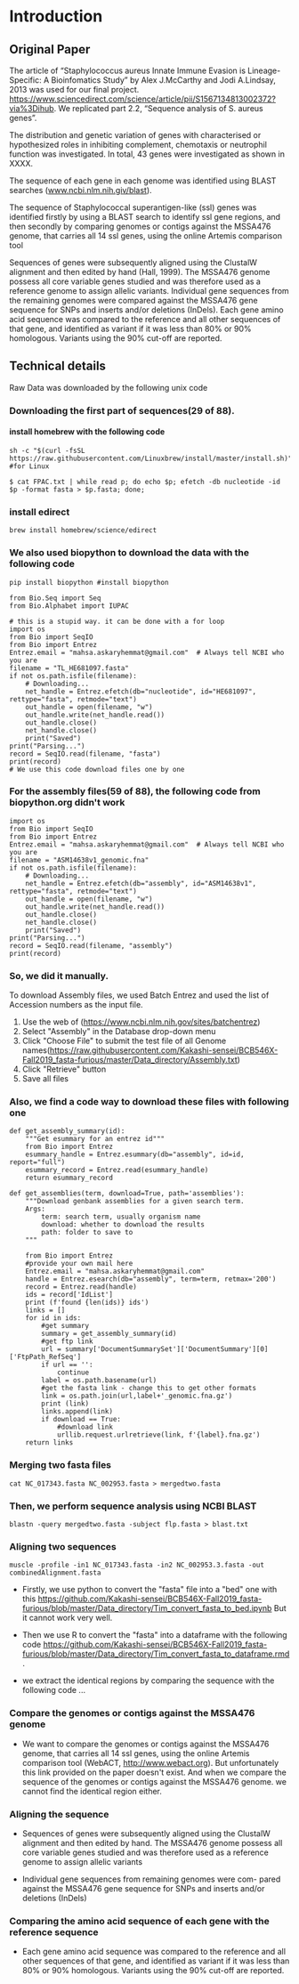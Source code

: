 # Introduction


## Original Paper

The article of “Staphylococcus aureus Innate Immune Evasion is Lineage-Specific: A Bioinfomatics Study” by Alex J.McCarthy and Jodi A.Lindsay, 2013 was used for our final project. https://www.sciencedirect.com/science/article/pii/S1567134813002372?via%3Dihub. We replicated part 2.2, “Sequence analysis of S. aureus genes”.

The distribution and genetic variation of genes with characterised or hypothesized roles in inhibiting complement, chemotaxis or neutrophil function was investigated. In total, 43 genes were investigated as shown in XXXX.

The sequence of each gene in each genome was identified using BLAST searches (www.ncbi.nlm.nih.giv/blast).

The sequence of Staphylococcal superantigen-like (ssl) genes was identified firstly by using a BLAST search to identify ssl gene regions, and then secondly by comparing genomes or contigs against the MSSA476 genome, that carries all 14 ssl genes, using the online Artemis comparison tool

Sequences of genes were subsequently aligned using the ClustalW alignment and then edited by hand (Hall, 1999). The MSSA476 genome possess all core variable genes studied and was therefore used as a reference genome to assign allelic variants. Individual gene sequences from the remaining genomes were compared against the MSSA476 gene sequence for SNPs and inserts and/or deletions (InDels). Each gene amino acid sequence was compared to the reference and all other sequences of that gene, and identified as variant if it was less than 80% or 90% homologous. Variants using the 90% cut-off are reported.

## Technical details

Raw Data was downloaded by the following unix code


### Downloading the first part of sequences(29 of 88). 


#### install homebrew with the following code
```
sh -c "$(curl -fsSL https://raw.githubusercontent.com/Linuxbrew/install/master/install.sh)" #for Linux
```

```
$ cat FPAC.txt | while read p; do echo $p; efetch -db nucleotide -id $p -format fasta > $p.fasta; done;
```
### install edirect

```
brew install homebrew/science/edirect
```


### We also used biopython to download the data with the following code

```
pip install biopython #install biopython
```

```
from Bio.Seq import Seq
from Bio.Alphabet import IUPAC
```



```
# this is a stupid way. it can be done with a for loop
import os
from Bio import SeqIO
from Bio import Entrez
Entrez.email = "mahsa.askaryhemmat@gmail.com"  # Always tell NCBI who you are
filename = "TL_HE681097.fasta"
if not os.path.isfile(filename):
    # Downloading...
    net_handle = Entrez.efetch(db="nucleotide", id="HE681097", rettype="fasta", retmode="text")
    out_handle = open(filename, "w")
    out_handle.write(net_handle.read())
    out_handle.close()
    net_handle.close()
    print("Saved")
print("Parsing...")
record = SeqIO.read(filename, "fasta")
print(record)
# We use this code download files one by one
```

### For the assembly files(59 of 88), the following code from biopython.org didn't work

```
import os
from Bio import SeqIO
from Bio import Entrez
Entrez.email = "mahsa.askaryhemmat@gmail.com"  # Always tell NCBI who you are
filename = "ASM14638v1_genomic.fna"
if not os.path.isfile(filename):
    # Downloading...
    net_handle = Entrez.efetch(db="assembly", id="ASM14638v1", rettype="fasta", retmode="text")
    out_handle = open(filename, "w")
    out_handle.write(net_handle.read())
    out_handle.close()
    net_handle.close()
    print("Saved")
print("Parsing...")
record = SeqIO.read(filename, "assembly")
print(record)
```

### So, we did it manually. 

To download Assembly files, we used Batch Entrez and used the list of Accession numbers as the input file.

1. Use the web of (https://www.ncbi.nlm.nih.gov/sites/batchentrez)
2. Select "Assembly" in the Database drop-down menu
3. Click "Choose File" to submit the test file of all Genome names(https://raw.githubusercontent.com/Kakashi-sensei/BCB546X-Fall2019_fasta-furious/master/Data_directory/Assembly.txt)
4. Click "Retrieve" button
5. Save all files

### Also, we find a code way to download these files with following one

```
def get_assembly_summary(id):
    """Get esummary for an entrez id"""
    from Bio import Entrez
    esummary_handle = Entrez.esummary(db="assembly", id=id, report="full")
    esummary_record = Entrez.read(esummary_handle)
    return esummary_record

def get_assemblies(term, download=True, path='assemblies'):
    """Download genbank assemblies for a given search term.
    Args:
        term: search term, usually organism name
        download: whether to download the results
        path: folder to save to
    """

    from Bio import Entrez
    #provide your own mail here
    Entrez.email = "mahsa.askaryhemmat@gmail.com"
    handle = Entrez.esearch(db="assembly", term=term, retmax='200')
    record = Entrez.read(handle)
    ids = record['IdList']
    print (f'found {len(ids)} ids')
    links = []
    for id in ids:
        #get summary
        summary = get_assembly_summary(id)
        #get ftp link
        url = summary['DocumentSummarySet']['DocumentSummary'][0]['FtpPath_RefSeq']
        if url == '':
            continue
        label = os.path.basename(url)
        #get the fasta link - change this to get other formats
        link = os.path.join(url,label+'_genomic.fna.gz')
        print (link)
        links.append(link)
        if download == True:
            #download link
            urllib.request.urlretrieve(link, f'{label}.fna.gz')
    return links
```

### Merging two fasta files
```
cat NC_017343.fasta NC_002953.fasta > mergedtwo.fasta
```
### Then, we perform sequence analysis using NCBI BLAST 

```
blastn -query mergedtwo.fasta -subject flp.fasta > blast.txt
```

### Aligning two sequences

```
muscle -profile -in1 NC_017343.fasta -in2 NC_002953.3.fasta -out combinedAlignment.fasta
```
* Firstly, we use python to convert the "fasta" file into a "bed" one with this https://github.com/Kakashi-sensei/BCB546X-Fall2019_fasta-furious/blob/master/Data_directory/Tim_convert_fasta_to_bed.ipynb
But it cannot work very well.


* Then we use R to convert the "fasta" into a dataframe with the following code https://github.com/Kakashi-sensei/BCB546X-Fall2019_fasta-furious/blob/master/Data_directory/Tim_convert_fasta_to_dataframe.rmd.

* we extract the identical regions by comparing the sequence with the following code ...

### Compare the genomes or contigs against the MSSA476 genome
* We want to compare the genomes or contigs against the MSSA476 genome, that carries all 14 ssl genes, using the online Artemis comparison tool (WebACT, http://www.webact.org). But unfortunately this link provided on the paper doesn't exist. And when we compare the sequence of the genomes or contigs against the MSSA476 genome. we cannot find the identical region either.

### Aligning the sequence
* Sequences of genes were subsequently aligned using the ClustalW alignment and then edited by hand. The MSSA476 genome possess all core variable genes studied and was therefore used as a reference genome to assign allelic variants

* Individual gene sequences from remaining genomes were com- pared against the MSSA476 gene sequence for SNPs and inserts and/or deletions (InDels)

### Comparing the amino acid sequence of each gene with the reference sequence
* Each gene amino acid sequence was compared to the reference and all other sequences of that gene, and identified as variant if it was less than 80% or 90% homologous. Variants using the 90% cut-off are reported.



